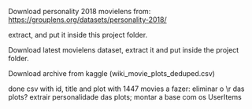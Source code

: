 Download personality 2018 movielens from:
https://grouplens.org/datasets/personality-2018/

extract, and put it inside this project folder.

Download latest movielens dataset, extract it and put inside the project folder.

Download archive from kaggle (wiki_movie_plots_deduped.csv)

done csv with id, title and plot with 1447 movies
a fazer: eliminar o \r das plots?
 extrair personalidade das plots;
montar a base com os  UserItems